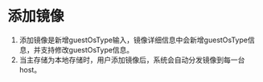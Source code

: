 # 添加镜像

1. 添加镜像是新增guestOsType输入，镜像详细信息中会新增guestOsType信息，并支持修改guestOsType信息。
2. 当主存储为本地存储时，用户添加镜像后，系统会自动分发镜像到每一台host。


